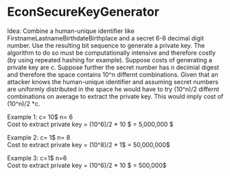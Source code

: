 # EconSecureKeyGenerator
Idea: Combine a human-unique identifier like FirstnameLastnameBirthdateBirthplace and a secret 6-8 decimal digit number. Use the resulting bit sequence to generate a private key. The algorithm to do so must be computationally intensive and therefore costly (by using repeated hashing for example). Suppose costs of generating a private key are c. Suppose further the secret number has n decimial digest and therefore the space contains 10^n differnt combinations. Given that an attacker knows the human-unique identifier and assuming secret numbers are uniformly distributed in the space he would have to try (10^n)/2 differnt combinations on average to extract the private key. This would imply cost of (10^n)/2 *c.

<p>Example 1: c= 10$ n= 6 
<br>
Cost to extract private key = (10^6)/2 * 10 $ = 5,000,000 $
<br></p>
<p>Example 2: c= 1$ n= 8
<br>
Cost to extract private key = (10^8)/2 * 1$ = 50,000,000$</p>
<p>Example 3: c=1$ n=6
<br>
Cost to extract private key = (10^6)/2 * 10 $ = 500,000$</p>


